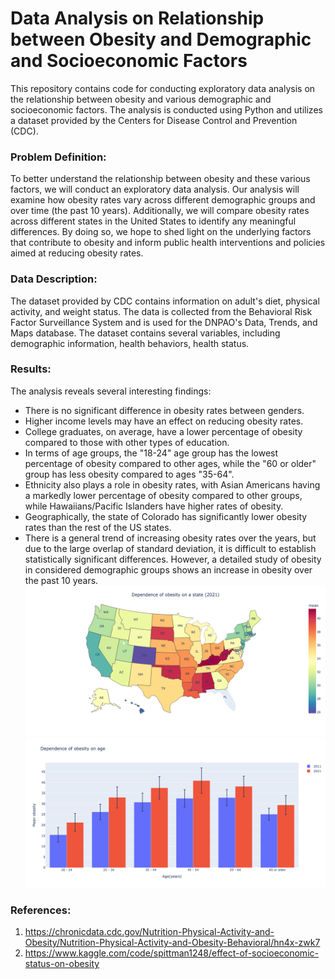 # Data Analysis on Relationship between Obesity and Demographic and Socioeconomic Factors

This repository contains code for conducting exploratory data analysis on the relationship between obesity and various demographic and socioeconomic factors. The analysis is conducted using Python and utilizes a dataset provided by the Centers for Disease Control and Prevention (CDC).

### Problem Definition:
To better understand the relationship between obesity and these various factors, we will conduct an exploratory data analysis. Our analysis will examine how obesity rates vary across different demographic groups and over time (the past 10 years). Additionally, we will compare obesity rates across different states in the United States to identify any meaningful differences. By doing so, we hope to shed light on the underlying factors that contribute to obesity and inform public health interventions and policies aimed at reducing obesity rates.

### Data Description:
The dataset provided by CDC contains information on adult's diet, physical activity, and weight status. The data is collected from the Behavioral Risk Factor Surveillance System and is used for the DNPAO's Data, Trends, and Maps database. The dataset contains several variables, including demographic information, health behaviors, health status.

### Results:
The analysis reveals several interesting findings:

- There is no significant difference in obesity rates between genders. <br/>
- Higher income levels may have an effect on reducing obesity rates. <br/>
- College graduates, on average, have a lower percentage of obesity compared to those with other types of education. <br/>
- In terms of age groups, the "18-24" age group has the lowest percentage of obesity compared to other ages, while the "60 or older" group has less obesity compared to ages "35-64". <br/>
- Ethnicity also plays a role in obesity rates, with Asian Americans having a markedly lower percentage of obesity compared to other groups, while Hawaiians/Pacific Islanders have higher rates of obesity. <br/>
- Geographically, the state of Colorado has significantly lower obesity rates than the rest of the US states. <br/>
- There is a general trend of increasing obesity rates over the years, but due to the large overlap of standard deviation, it is difficult to establish statistically significant differences. However, a detailed study of obesity in considered demographic groups shows an increase in obesity over the past 10 years.
![alt text](https://github.com/vvalmispild/Rise_of_obesity_rate_project/blob/main/Dependence_state.png)
![alt text](https://github.com/vvalmispild/Rise_of_obesity_rate_project/blob/main/Dependence_age.png)

### References:
1) https://chronicdata.cdc.gov/Nutrition-Physical-Activity-and-Obesity/Nutrition-Physical-Activity-and-Obesity-Behavioral/hn4x-zwk7
2) https://www.kaggle.com/code/spittman1248/effect-of-socioeconomic-status-on-obesity
